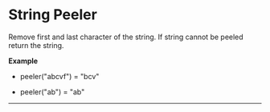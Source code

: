 # String Peeler

Remove first and last character of the string.
If string cannot be peeled return the string.

**Example**

- peeler("abcvf") = "bcv"

- peeler("ab") = "ab"

---